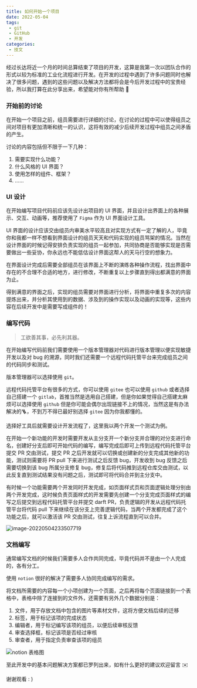 ```yaml
---
title: 如何开始一个项目
date: 2022-05-04
tags:
 - git
 - GitHub
 - 开发
categories:
 - 技文
---
```


经过长达将近一个月的时间总算结束了项目的开发，这算是我第一次以团队合作的形式以较为标准的工业化流程进行开发。在开发的过程中遇到了许多问题同时也解决了很多问题，遇到的这些问题以及解决方法都将会是今后开发过程中的宝贵经验，所以我打算在此分享出来，希望能对你有所帮助 🤝

<!-- more -->

### 开始前的讨论


在开始一个项目之前，组员需要进行详细的讨论，在讨论的过程中可以使得组员之间对项目有更加清晰和统一的认识，这将有效的减少后续开发过程中组员之间矛盾的产生。

讨论的内容包括但不限于一下几种：

1. 需要实现什么功能？
2. 什么风格的 UI 界面？
3. 使用怎样的组件、框架？
4. ......

### UI 设计

在开始编写项目代码前应该先设计出项目的 UI 界面，并且设计出界面上的各种展示、交互、动画等，推荐使用了 `Figma` 作为 UI 界面设计工具。

UI 界面的设计应该交由组员内审美水平较高且对实现方式有一定了解的人，毕竟你和我都一样不想看到界面设计的组员天天和代码实现的组员骂架的情况。当然在设计界面的时候记得安排负责实现的组员一起参加，共同协商是否能够实现是否需要做出一些妥协，你永远也不能低估设计界面这帮人的天马行空的想象力。

在界面设计完成后需要全部组员在该界面上不断的演练各种操作流程，找出界面中存在的不合理不合适的地方，进行修改，不断重复以上步骤直到得出都满意的界面为止。

得到满意的界面之后，实现的组员需要对界面进行分析，将界面中重复多次的内容提炼出来，并分析其使用到的数据、涉及到的操作实现以及动画的实现等，这些内容在后续开发中是需要写成组件的！

### 编写代码

> 工欲善其事，必先利其器。

在开始编写代码前我们需要使用一个版本管理器对代码进行版本管理以便实现敏捷开发以及对 bug 的溯源，同时我们还需要一个远程代码托管平台来完成组员之间的代码同步和测试。

版本管理器可以选择使用 `git`。

远程代码托管平台有很多的方式，你可以使用 `gitee` 也可以使用 `github` 或者选择自己搭建一个 `gitlab`，首推当然是选用自己搭建，但是你如果觉得自己搭建太麻烦可以选择使用 `github` 但是你可能会偶尔出现链接不上的情况，当然这是有办法解决的🪜，不到万不得已最好别选择 `gitee` 因为你我都懂的。

选择好工具后就需要设计开发流程了，这里我以两个开发一个测试为例。

在开始一个新功能的开发时需要开发从主分支开一个新分支并合理的对分支进行命名，创建好分支后即可开始代码的编写，编写完成后即可上传到远程代码托管平台提交 PR 交由测试，提交 PR 之后开发就可以切换或创建新的分支完成其他新的功能，测试则需要将 PR pull 下来进行测试之后反馈 bug，开发收到 bug 反馈之后需要切换到该 bug 所属分支修复 bug，修复后将代码推到远程仓库交由测试，以此反复直到测试结果没有问题之后，测试即可将代码合并到主分支中。

有时候一个功能需要两个开发同时开发完成，如页面样式页和页面逻辑处理分别由两个开发完成，这时候负责页面样式的开发需要先创建一个分支完成页面样式的编写之后提交到远程代码托管平台并提交 darft PR，负责逻辑的开发从远程代码托管平台将代码 pull 下来继续在该分支上完善逻辑代码，当两个开发都完成了这个功能之后，就可以激活该 PR 交由测试，往复上诉流程直到可以合并。

![image-20220504233507719](https://s2.loli.net/2022/05/04/dSAK3LIixm5jf48.png)

### 文档编写

通常编写文档的时候我们需要多人合作共同完成，毕竟代码并不是由一个人完成的，各有分工。

使用 `notion` 很好的解决了需要多人协同完成编写的需求。

将文档所需要的内容每一个小项创建为一个页面，之后再将每个页面链接到一个表格中，表格中除了连接到的文件外，还需要有另外几个数据分别是：

1. 文件，用于存放文档中包含的图片等素材文件，这将方便文档后续的迁移
2. 标签，用于标记该项的完成状态
3. 编辑者，用于标记编写该项的组员，以便后续审核反馈
4. 审查选择框，标记该项是否经过审核
5. 审查者，用于指定负责审查该项的组员

![notion 表格图](https://s2.loli.net/2022/05/04/iT9ZapdImAVhwR1.jpg)

至此开发中的基本问题解决方案都已罗列出来，如有什么更好的建议欢迎留言 ✉️

谢谢观看 : )
